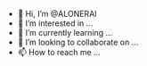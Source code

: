 - 👋 Hi, I’m @ALONERAI
- 👀 I’m interested in ...
- 🌱 I’m currently learning ...
- 💞️ I’m looking to collaborate on ...
- 📫 How to reach me ...

<!---
ALONERAI/ALONERAI is a ✨ special ✨ repository because its `README.md` (this file) appears on your GitHub profile.
You can click the Preview link to take a look at your changes.
--->
